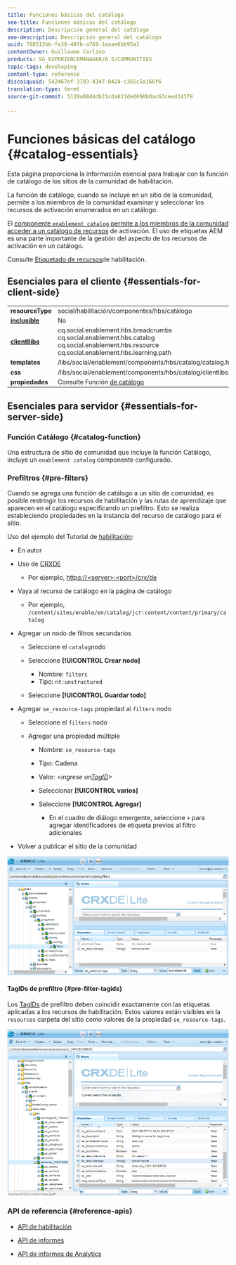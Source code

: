 ```yaml
---
title: Funciones básicas del catálogo
seo-title: Funciones básicas del catálogo
description: Descripción general del catálogo
seo-description: Descripción general del catálogo
uuid: 788512bb-fa38-48fb-a769-1eaae6bb95a1
contentOwner: Guillaume Carlino
products: SG_EXPERIENCEMANAGER/6.5/COMMUNITIES
topic-tags: developing
content-type: reference
discoiquuid: 542467ef-3793-4347-8424-c365c5a166f6
translation-type: tm+mt
source-git-commit: 5128a08d4db21cda821de0698b0ac63ceed24379

---
```



# Funciones básicas del catálogo {#catalog-essentials}

Esta página proporciona la información esencial para trabajar con la función de catálogo de los sitios de la comunidad de habilitación.

La función de catálogo, cuando se incluye en un sitio de la comunidad, permite a los miembros de la comunidad examinar y seleccionar los recursos de activación enumerados en un catálogo.

El [ componente `enablement catalog` permite a los miembros de la comunidad acceder a un catálogo de recursos](catalog.md) de [](resources.md)activación. El uso de etiquetas AEM es una parte importante de la gestión del aspecto de los recursos de activación en un catálogo.

Consulte [Etiquetado de recursos](tag-resources.md)de habilitación.

## Esenciales para el cliente {#essentials-for-client-side}

<table>
 <tbody>
  <tr>
   <td> <strong>resourceType</strong></td>
   <td>social/habilitación/componentes/hbs/catálogo</td>
  </tr>
  <tr>
   <td> <a href="scf.md#add-or-include-a-communities-component"><strong>inclusible</strong></a></td>
   <td>No</td>
  </tr>
  <tr>
   <td> <a href="clientlibs.md"><strong>clientllibs</strong></a></td>
   <td>cq.social.enablement.hbs.breadcrumbs<br /> cq.social.enablement.hbs.catalog<br /> cq.social.enablement.hbs.resource<br /> cq.social.enablement.hbs.learning.path</td>
  </tr>
  <tr>
   <td> <strong>templates</strong></td>
   <td> /libs/social/enablement/components/hbs/catalog/catalog.hbs<br /> </td>
  </tr>
  <tr>
   <td> <strong>css</strong></td>
   <td> /libs/social/enablement/components/hbs/catalog/clientlibs/catalog.css</td>
  </tr>
  <tr>
   <td><strong> propiedades</strong></td>
   <td>Consulte Función <a href="catalog.md">de catálogo</a></td>
  </tr>
 </tbody>
</table>

## Esenciales para servidor {#essentials-for-server-side}

### Función Catálogo {#catalog-function}

Una estructura de sitio de comunidad que incluye la función [](functions.md#catalog-function)Catálogo, incluye un `enablement catalog` componente configurado.

### Prefiltros {#pre-filters}

Cuando se agrega una función de catálogo a un sitio de comunidad, es posible restringir los recursos de habilitación y las rutas de aprendizaje que aparecen en el catálogo especificando un prefiltro. Esto se realiza estableciendo propiedades en la instancia del recurso de catálogo para el sitio.

Uso del ejemplo del Tutorial de [habilitación](getting-started-enablement.md):

* En autor
* Uso de [CRXDE](../../help/sites-developing/developing-with-crxde-lite.md)

   * Por ejemplo, [https://&lt;server>:&lt;port>/crx/de](http://localhost:4502/crx/de)

* Vaya al recurso de catálogo en la página de catálogo

   * Por ejemplo, `/content/sites/enable/en/catalog/jcr:content/content/primary/catalog`

* Agregar un nodo de filtros secundarios

   * Seleccione el `catalog`nodo
   * Seleccione **[!UICONTROL Crear nodo]**

      * Nombre: `filters`
      * Tipo: `nt:unstructured`
   * Seleccione **[!UICONTROL Guardar todo]**


* Agregar `se_resource-tags` propiedad al `filters` nodo

   * Seleccione el `filters` nodo
   * Agregar una propiedad múltiple

      * Nombre: `se_resource-tags`
      * Tipo: Cadena
      * Valor: *&lt;ingrese un[TagID](#pre-filter-tagids)>*
      * Seleccionar **[!UICONTROL varios]**
      * Seleccione **[!UICONTROL Agregar]**

         * En el cuadro de diálogo emergente, seleccione `+` para agregar identificadores de etiqueta previos al filtro adicionales

* Volver a publicar el sitio de la comunidad

![chlimage_1-189](assets/chlimage_1-189.png)

#### TagIDs de prefiltro {#pre-filter-tagids}

Los [TagIDs](../../help/sites-developing/framework.md#tagid) de prefiltro deben coincidir exactamente con las etiquetas aplicadas a los recursos de habilitación. Estos valores están visibles en la `resources` carpeta del sitio como valores de la propiedad `se_resource-tags`.

![chlimage_1-190](assets/chlimage_1-190.png)

### API de referencia {#reference-apis}

* [API de habilitación](https://helpx.adobe.com/experience-manager/6-5/sites/developing/using/reference-materials/javadoc/com/adobe/cq/social/enablement/client/api/package-summary.html)

* [API de informes](https://helpx.adobe.com/experience-manager/6-5/sites/developing/using/reference-materials/javadoc/com/adobe/cq/social/enablement/client/reporting/api/package-summary.html)

* [API de informes de Analytics](https://helpx.adobe.com/experience-manager/6-5/sites/developing/using/reference-materials/javadoc/com/adobe/cq/social/enablement/client/reporting/analytics/api/package-summary.html)

